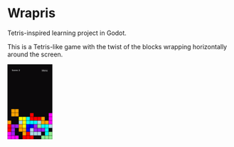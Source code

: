 # Wrapris
Tetris-inspired learning project in Godot.

This is a Tetris-like game with the twist of the blocks wrapping horizontally around the screen.

<img src="metadata/screenshot.gif" width="20%" />